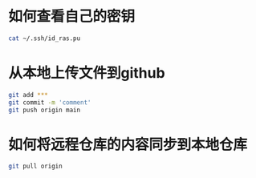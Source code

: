 # 如何查看自己的密钥

```bash
cat ~/.ssh/id_ras.pu
```


# 从本地上传文件到github
```bash
git add ***
git commit -m 'comment' 
git push origin main
```

# 如何将远程仓库的内容同步到本地仓库
```bash
git pull origin
```
